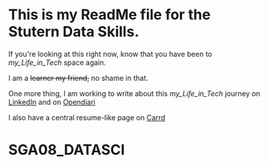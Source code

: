 # This is my ReadMe file for the Stutern Data Skills.

If you're looking at this right now, know that you have been to _my_Life_in_Tech_ space again.

I am a ~~learner my friend,~~ no shame in that.

One more thing, I am working to write about this _my_Life_in_Tech_ journey on [LinkedIn](https://www.linkedin.com/nndcharles) and on [Opendiari](https://www.opendiari.com/my_life_in_tech)

I also have a central resume-like page on [Carrd](https://ndcharles.carrd.co)
# SGA08_DATASCI

